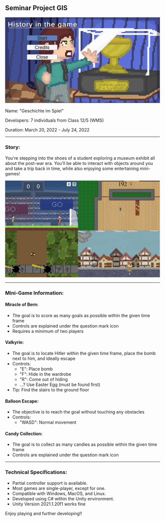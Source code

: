 ## Seminar Project GIS

![cover image](./images/cover.png)

Name: "Geschichte im Spiel"

Developers: 7 individuals from Class 12/5 (WMS)

Duration: March 20, 2022 - July 24, 2022

---

### Story:
You're stepping into the shoes of a student exploring a museum exhibit all about the post-war era. You'll be able to interact with objects around you and take a trip back in time, while also enjoying some entertaining mini-games!

![games image](./images/all_games.jpeg)

---

### Mini-Game Information:

#### Miracle of Bern:

- The goal is to score as many goals as possible within the given time frame
- Controls are explained under the question mark icon
- Requires a minimum of two players

#### Valkyrie:
- The goal is to locate Hitler within the given time frame, place the bomb next to him, and ideally escape
- Controls:
    - "E": Place bomb
    - "F": Hide in the wardrobe
    - "R": Come out of hiding
    - ...? Use Easter Egg (must be found first)
- Tip: Find the stairs to the ground floor

#### Balloon Escape:
- The objective is to reach the goal without touching any obstacles
- Controls:
    - "WASD": Normal movement

#### Candy Collection:
- The goal is to collect as many candies as possible within the given time frame
- Controls are explained under the question mark icon

---

### Technical Specifications:

* Partial controller support is available.
* Most games are single-player, except for one.
* Compatible with Windows, MacOS, and Linux.
* Developed using C# within the Unity environment.
* Unity Version 2021.1.20f1 works fine

Enjoy playing and further developing!!

